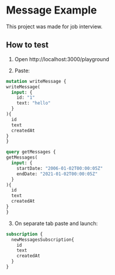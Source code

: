 # Message Example

This project was made for job interview.

## How to test

1. Open http://localhost:3000/playground

2. Paste:

```graphql
mutation writeMessage {
writeMessage(
  input: {
    id: "1"
    text: "hello"
  }
){
  id
  text
  createdAt
}
}

query getMessages {
getMessages(
  input: {
    startDate: "2006-01-02T00:00:05Z"
    endDate: "2021-01-02T00:00:05Z"
  }
){
  id
  text
  createdAt
}
}
```

3. On separate tab paste and launch:

```graphql
subscription {
  newMessagesSubscription{
    id
    text
    createdAt
  }
}
```
